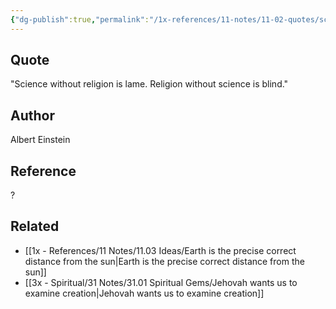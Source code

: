 ```yaml
---
{"dg-publish":true,"permalink":"/1x-references/11-notes/11-02-quotes/science-without-religion-is-lame-religion-without-science-is-blind-albert-einstein/","title":"Science without religion is lame. Religion without science is blind - Albert Einstein","dgShowBacklinks":false}
---
```



## Quote
"Science without religion is lame. Religion without science is blind."
## Author
Albert Einstein

## Reference
?

## Related
- [[1x - References/11 Notes/11.03 Ideas/Earth is the precise correct distance from the sun\|Earth is the precise correct distance from the sun]]
- [[3x - Spiritual/31 Notes/31.01 Spiritual Gems/Jehovah wants us to examine creation\|Jehovah wants us to examine creation]]